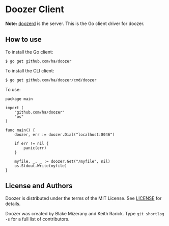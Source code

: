 # Doozer Client

**Note:** [doozerd](https://github.com/ha/doozerd) is the server.
This is the Go client driver for doozer.

## How to use

To install the Go client:

    $ go get github.com/ha/doozer

To install the CLI client:

    $ go get github.com/ha/doozer/cmd/doozer

To use:

    package main

    import (
    	"github.com/ha/doozer"
    	"os"
    )

    func main() {
    	doozer, err := doozer.Dial("localhost:8046")

    	if err != nil {
    		panic(err)
    	}

    	myfile, _, _ := doozer.Get("/myfile", nil)
    	os.Stdout.Write(myfile)
    }

## License and Authors

Doozer is distributed under the terms of the MIT
License. See [LICENSE](LICENSE) for details.

Doozer was created by Blake Mizerany and Keith Rarick.
Type `git shortlog -s` for a full list of contributors.
